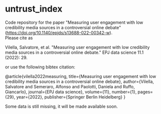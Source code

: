 # untrust_index

Code repository for the paper "Measuring user engagement with low credibility media sources in a controversial online debate" (https://doi.org/10.1140/epjds/s13688-022-00342-w). <br> 
Please cite as <br> 

Vilella, Salvatore, et al. "Measuring user engagement with low credibility media sources in a controversial online debate." EPJ data science 11.1 (2022): 29. <br> 


or use the following bibtex citation: <br> 


@article{vilella2022measuring,
  title={Measuring user engagement with low credibility media sources in a controversial online debate},
  author={Vilella, Salvatore and Semeraro, Alfonso and Paolotti, Daniela and Ruffo, Giancarlo},
  journal={EPJ data science},
  volume={11},
  number={1},
  pages={29},
  year={2022},
  publisher={Springer Berlin Heidelberg}
}

Some data is still missing, it will be made available soon.
